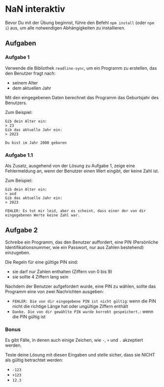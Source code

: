 # NaN interaktiv

Bevor Du mit der Übung beginnst, führe den Befehl `npm install` (oder `npm i`) aus, um alle notwendigen Abhängigkeiten zu installieren.

## Aufgaben

### Aufgabe 1

Verwende die Bibliothek `readline-sync`, um ein Programm zu erstellen, das den Benutzer fragt nach:

- seinem Alter
- dem aktuellen Jahr

Mit den eingegebenen Daten berechnet das Programm das Geburtsjahr des Benutzers.

Zum Beispiel:

```plaintext
Gib dein Alter ein:
> 23
Gib das aktuelle Jahr ein:
> 2023

Du bist im Jahr 2000 geboren
```

### Aufgabe 1.1

Als Zusatz, ausgehend von der Lösung zu Aufgabe 1, zeige eine Fehlermeldung an, wenn der Benutzer einen Wert eingibt, der keine Zahl ist.

Zum Beispiel:

```
Gib dein Alter ein:
> asd 
Gib das aktuelle Jahr ein:
> 2023

FEHLER: Es tut mir leid, aber es scheint, dass einer der von dir eingegebenen Werte keine Zahl war.
```

## Aufgabe 2

Schreibe ein Programm, das den Benutzer auffordert, eine PIN (Persönliche Identifikationsnummer, wie ein Passwort, nur aus Zahlen bestehend) einzugeben.

Die Regeln für eine gültige PIN sind:

- sie darf nur Zahlen enthalten (Ziffern von 0 bis 9)
- sie sollte 4 Ziffern lang sein

Nachdem der Benutzer aufgefordert wurde, eine PIN zu wählen, sollte das Programm eine von zwei Nachrichten ausgeben:

- `FEHLER: Die von dir eingegebene PIN ist nicht gültig`: wenn die PIN nicht die richtige Länge hat oder ungültige Ziffern enthält
- `Danke. Die von dir gewählte PIN wurde korrekt gespeichert.`: wenn die PIN gültig ist

### Bonus

Es gibt Fälle, in denen auch einige Zeichen, wie `-`, `+` und `.` akzeptiert werden.

Teste deine Lösung mit diesen Eingaben und stelle sicher, dass sie NICHT als gültig betrachtet werden:

- `-123`
- `+123`
- `12.3`
